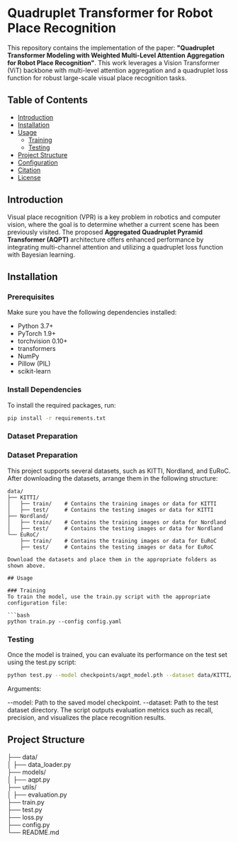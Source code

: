 # Quadruplet Transformer for Robot Place Recognition

This repository contains the implementation of the paper: **"Quadruplet Transformer Modeling with Weighted Multi-Level Attention Aggregation for Robot Place Recognition"**. This work leverages a Vision Transformer (ViT) backbone with multi-level attention aggregation and a quadruplet loss function for robust large-scale visual place recognition tasks.

## Table of Contents

- [Introduction](#introduction)
- [Installation](#installation)
- [Usage](#usage)
  - [Training](#training)
  - [Testing](#testing)
- [Project Structure](#project-structure)
- [Configuration](#configuration)
- [Citation](#citation)
- [License](#license)

## Introduction

Visual place recognition (VPR) is a key problem in robotics and computer vision, where the goal is to determine whether a current scene has been previously visited. The proposed **Aggregated Quadruplet Pyramid Transformer (AQPT)** architecture offers enhanced performance by integrating multi-channel attention and utilizing a quadruplet loss function with Bayesian learning.

## Installation

### Prerequisites

Make sure you have the following dependencies installed:

- Python 3.7+
- PyTorch 1.9+
- torchvision 0.10+
- transformers
- NumPy
- Pillow (PIL)
- scikit-learn

### Install Dependencies

To install the required packages, run:

```bash
pip install -r requirements.txt
```

### Dataset Preparation
### Dataset Preparation

This project supports several datasets, such as KITTI, Nordland, and EuRoC. After downloading the datasets, arrange them in the following structure:

```plaintext
data/
├── KITTI/
│   ├── train/    # Contains the training images or data for KITTI
│   ├── test/     # Contains the testing images or data for KITTI
├── Nordland/
│   ├── train/    # Contains the training images or data for Nordland
│   ├── test/     # Contains the testing images or data for Nordland
└── EuRoC/
    ├── train/    # Contains the training images or data for EuRoC
    ├── test/     # Contains the testing images or data for EuRoC

Download the datasets and place them in the appropriate folders as shown above.

## Usage

### Training
To train the model, use the train.py script with the appropriate configuration file:

```bash
python train.py --config config.yaml
```

### Testing
Once the model is trained, you can evaluate its performance on the test set using the test.py script:
```bash
python test.py --model checkpoints/aqpt_model.pth --dataset data/KITTI/test/
```

Arguments:

--model: Path to the saved model checkpoint.
--dataset: Path to the test dataset directory.
The script outputs evaluation metrics such as recall, precision, and visualizes the place recognition results.

## Project Structure

├── data/                     
│   ├── data_loader.py        
├── models/                   
│   ├── aqpt.py                
├── utils/                    
│   ├── evaluation.py          
├── train.py                  
├── test.py                   
├── loss.py                   
├── config.py                 
└── README.md                 


